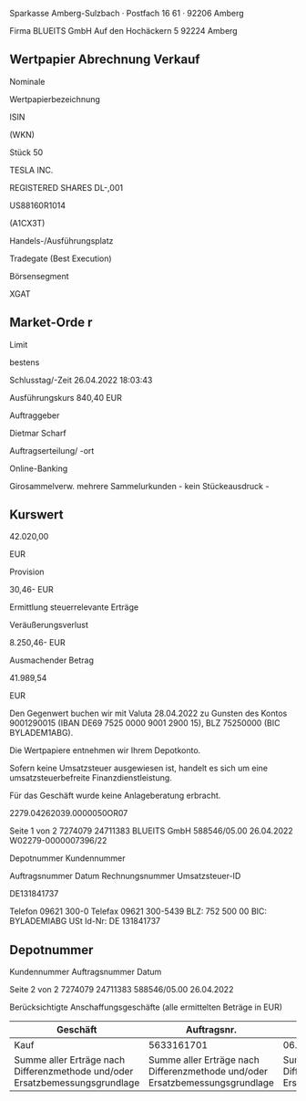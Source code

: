 <!-- image -->

Sparkasse Amberg-Sulzbach · Postfach 16 61 · 92206 Amberg

Firma BLUEITS GmbH Auf den Hochäckern 5 92224 Amberg

## Wertpapier Abrechnung Verkauf

Nominale

Wertpapierbezeichnung

ISIN

(WKN)

Stück 50

TESLA INC.

REGISTERED SHARES DL-,001

US88160R1014

(A1CX3T)

Handels-/Ausführungsplatz

Tradegate (Best Execution)

Börsensegment

XGAT

## Market-Orde r

Limit

bestens

Schlusstag/-Zeit 26.04.2022 18:03:43

Ausführungskurs 840,40 EUR

Auftraggeber

Dietmar Scharf

Auftragserteilung/ -ort

Online-Banking

Girosammelverw. mehrere Sammelurkunden - kein Stückeausdruck -

## Kurswert

42.020,00

EUR

Provision

30,46- EUR

Ermittlung steuerrelevante Erträge

Veräußerungsverlust

8.250,46- EUR

Ausmachender Betrag

41.989,54

EUR

Den Gegenwert buchen wir mit Valuta 28.04.2022 zu Gunsten des Kontos 9001290015 (IBAN DE69 7525 0000 9001 2900 15), BLZ 75250000 (BIC BYLADEM1ABG).

Die Wertpapiere entnehmen wir Ihrem Depotkonto.

Sofern keine Umsatzsteuer ausgewiesen ist, handelt es sich um eine umsatzsteuerbefreite Finanzdienstleistung.

Für das Geschäft wurde keine Anlageberatung erbracht.

2279.04262039.0000050OR07

Seite 1 von 2 7274079 24711383 BLUEITS GmbH 588546/05.00 26.04.2022 W02279-0000007396/22

Depotnummer Kundennummer

Auftragsnummer Datum Rechnungsnummer Umsatzsteuer-ID

DE131841737

Telefon 09621 300-0 Telefax 09621 300-5439 BLZ: 752 500 00 BIC: BYLADEMIABG USt Id-Nr: DE 131841737

<!-- image -->

## Depotnummer

Kundennummer Auftragsnummer Datum

Seite 2 von 2 7274079 24711383 588546/05.00 26.04.2022

Berücksichtigte Anschaffungsgeschäfte (alle ermittelten Beträge in EUR)

| Geschäft                                                                     | Auftragsnr.                                                                  | Ausführ.-tag                                                                 | Whr./St. Nennwert/Stück                                                      |                                                                              | AS-Kosten                                                                    | Erlös                                                                        | ant. Ergebnis                                                                |           |
|------------------------------------------------------------------------------|------------------------------------------------------------------------------|------------------------------------------------------------------------------|------------------------------------------------------------------------------|------------------------------------------------------------------------------|------------------------------------------------------------------------------|------------------------------------------------------------------------------|------------------------------------------------------------------------------|-----------|
| Kauf                                                                         | 5633161701                                                                   | 06.04.2022                                                                   | Stück                                                                        | 50,0000                                                                      | 50.240,00-                                                                   | 41.989,54                                                                    | 8.250,46-                                                                    | (D)       |
| Summe aller Erträge nach Differenzmethode und/oder Ersatzbemessungsgrundlage | Summe aller Erträge nach Differenzmethode und/oder Ersatzbemessungsgrundlage | Summe aller Erträge nach Differenzmethode und/oder Ersatzbemessungsgrundlage | Summe aller Erträge nach Differenzmethode und/oder Ersatzbemessungsgrundlage | Summe aller Erträge nach Differenzmethode und/oder Ersatzbemessungsgrundlage | Summe aller Erträge nach Differenzmethode und/oder Ersatzbemessungsgrundlage | Summe aller Erträge nach Differenzmethode und/oder Ersatzbemessungsgrundlage | Summe aller Erträge nach Differenzmethode und/oder Ersatzbemessungsgrundlage | 8.250,46- |